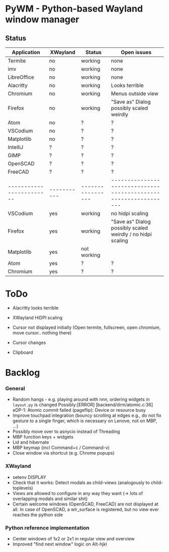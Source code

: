 # PyWM - Python-based Wayland window manager

## Status

| Application            |  XWayland | Status          | Open issues                                                   |
|------------------------|-----------|-----------------|---------------------------------------------------------------|
| Termite                |    no     | working         |                none                                           |
| imv                    |    no     | working         |                none                                           |
| LibreOffice            |    no     | working         |                none                                           |
| Alacritty              |    no     | working         | Looks terrible                                                |
| Chromium               |    no     | working         | Menus outside view                                            |
| Firefox                |    no     | working         | "Save as" Dialog possibly scaled weirdly                      |
| Atom                   |    no     | ?               | ?                                                             |
| VSCodium               |    no     | ?               | ?                                                             |
| Matplotlib             |    no     | ?               | ?                                                             |
| IntelliJ               |    ?      | ?               | ?                                                             |
| GIMP                   |    ?      | ?               | ?                                                             |
| OpenSCAD               |    ?      | ?               | ?                                                             |
| FreeCAD                |    ?      | ?               | ?                                                             |
|------------------------|-----------|-----------------|---------------------------------------------------------------|
| VSCodium               |    yes    | working         | no hidpi scaling                                              |
| Firefox                |    yes    | working         | "Save as" Dialog possibly scaled weirdly / no hidpi scaling   |
| Matplotlib             |    yes    | not working     |                                                               |
| Atom                   |    yes    | ?               | ?                                                             |
| Chromium               |    yes    | ?               | ?                                                             |


# ToDo

- Alacritty looks terrible
- XWayland HiDPI scaling

- Cursor not displayed initially (Open termite, fullscreen, open chromium, move cursor.. nothing there)
- Cursor changes
- Clipboard

# Backlog

### General
- Random hangs - e.g. playing around with nnn, ordering widgets in `layout.py` is changed
    Possibly:[ERROR] [backend/drm/atomic.c:36] eDP-1: Atomic commit failed (pageflip): Device or resource busy
- Improve touchpad integration (bouncy scrolling at edges e.g., do not fix gesture to a single finger, which is
  necessary on Lenove, not on MBP, ...)
- Possibly move over to asnycio instead of Threading
- MBP function keys + widgets
- Lid and hibernate
- MBP keymap (incl Command+c / Command-v)
- Close window via shortcut (e.g. Chrome popups)

### XWayland
- setenv DISPLAY
- Check that it works: Detect modals as child-views (analogously to child-toplevels)
- Views are allowed to configure in any way they want (-> lots of overlapping modals and similar shit)
- Certain welcome windows (OpenSCAD, FreeCAD) are not displayed at all. In case of OpenSCAD, a wlr_surface is registered, but no view ever reaches the python side

### Python reference implementation
- Center windows of 1x2 or 2x1 in regular view and overview
- Improved "find next window" logic on Alt-hjkl
